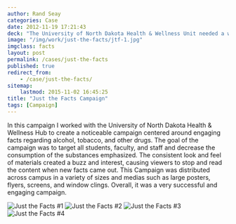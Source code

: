 ```yaml
---
author: Rand Seay
categories: Case
date: 2012-11-19 17:21:43
deck: "The University of North Dakota Health & Wellness Unit needed a way to raise awareness about the effects of alcohol and other drugs. The result was a bold fact campaign in a barrage of mediums."
image: "/img/work/just-the-facts/jtf-1.jpg"
imgclass: facts
layout: post
permalink: /cases/just-the-facts
published: true
redirect_from:
    - /case/just-the-facts/
sitemap:
    lastmod: 2015-11-02 16:45:25
title: "Just the Facts Campaign"
tags: [Campaign]
---
```


In this campaign I worked with the University of North Dakota Health & Wellness Hub to create a noticeable campaign centered around engaging facts regarding alcohol, tobacco, and other drugs<!--more-->. The goal of the campaign was to target all students, faculty, and staff and decrease the consumption of the substances emphasized. The consistent look and feel of materials created a buzz and interest, causing viewers to stop and read the content when new facts came out. This Campaign was distributed across campus in a variety of sizes and medias such as large posters, flyers, screens, and window clings. Overall, it was a very successful and engaging campaign.

<img src="{{ '/img/work/just-the-facts/jtf-1.jpg' | prepend: site.baseurl }}" alt="Just the Facts #1">

<img src="{{ '/img/work/just-the-facts/jtf-2.jpg' | prepend: site.baseurl }}" alt="Just the Facts #2">

<img src="{{ '/img/work/just-the-facts/jtf-3.jpg' | prepend: site.baseurl }}" alt="Just the Facts #3">

<img src="{{ '/img/work/just-the-facts/jtf-4.jpg' | prepend: site.baseurl }}" alt="Just the Facts #4">

